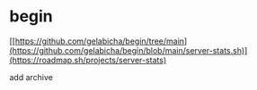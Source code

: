 # begin

[[[https://github.com/gelabicha/begin/tree/main](https://github.com/gelabicha/begin/blob/main/server-stats.sh)](https://roadmap.sh/projects/server-stats)
](https://roadmap.sh/projects/log-archive-tool)

add archive


